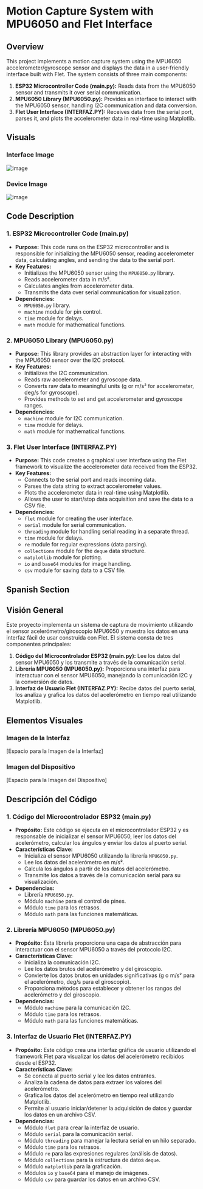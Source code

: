 # Motion Capture System with MPU6050 and Flet Interface

## Overview

This project implements a motion capture system using the MPU6050 accelerometer/gyroscope sensor and displays the data in a user-friendly interface built with Flet. The system consists of three main components:

1.  **ESP32 Microcontroller Code (main.py):** Reads data from the MPU6050 sensor and transmits it over serial communication.
2.  **MPU6050 Library (MPU6050.py):** Provides an interface to interact with the MPU6050 sensor, handling I2C communication and data conversion.
3.  **Flet User Interface (INTERFAZ.PY):** Receives data from the serial port, parses it, and plots the accelerometer data in real-time using Matplotlib.

## Visuals

### Interface Image
![image](https://github.com/user-attachments/assets/b7807df8-7a22-4a14-b04e-db381ee217d2)


### Device Image
![image](https://github.com/user-attachments/assets/6691689e-d091-43c1-a58b-73e041c0b561)


## Code Description

### 1. ESP32 Microcontroller Code (main.py)

*   **Purpose:** This code runs on the ESP32 microcontroller and is responsible for initializing the MPU6050 sensor, reading accelerometer data, calculating angles, and sending the data to the serial port.
*   **Key Features:**
    *   Initializes the MPU6050 sensor using the `MPU6050.py` library.
    *   Reads accelerometer data in m/s².
    *   Calculates angles from accelerometer data.
    *   Transmits the data over serial communication for visualization.
*   **Dependencies:**
    *   `MPU6050.py` library.
    *   `machine` module for pin control.
    *   `time` module for delays.
    *   `math` module for mathematical functions.

### 2. MPU6050 Library (MPU6050.py)

*   **Purpose:** This library provides an abstraction layer for interacting with the MPU6050 sensor over the I2C protocol.
*   **Key Features:**
    *   Initializes the I2C communication.
    *   Reads raw accelerometer and gyroscope data.
    *   Converts raw data to meaningful units (g or m/s² for accelerometer, deg/s for gyroscope).
    *   Provides methods to set and get accelerometer and gyroscope ranges.
*   **Dependencies:**
    *   `machine` module for I2C communication.
    *   `time` module for delays.
    *   `math` module for mathematical functions.

### 3. Flet User Interface (INTERFAZ.PY)

*   **Purpose:** This code creates a graphical user interface using the Flet framework to visualize the accelerometer data received from the ESP32.
*   **Key Features:**
    *   Connects to the serial port and reads incoming data.
    *   Parses the data string to extract accelerometer values.
    *   Plots the accelerometer data in real-time using Matplotlib.
    *   Allows the user to start/stop data acquisition and save the data to a CSV file.
*   **Dependencies:**
    *   `flet` module for creating the user interface.
    *   `serial` module for serial communication.
    *   `threading` module for handling serial reading in a separate thread.
    *   `time` module for delays.
    *   `re` module for regular expressions (data parsing).
    *   `collections` module for the `deque` data structure.
    *   `matplotlib` module for plotting.
    *   `io` and `base64` modules for image handling.
    *   `csv` module for saving data to a CSV file.

## Spanish Section

## Visión General

Este proyecto implementa un sistema de captura de movimiento utilizando el sensor acelerómetro/giroscopio MPU6050 y muestra los datos en una interfaz fácil de usar construida con Flet. El sistema consta de tres componentes principales:

1.  **Código del Microcontrolador ESP32 (main.py):** Lee los datos del sensor MPU6050 y los transmite a través de la comunicación serial.
2.  **Librería MPU6050 (MPU6050.py):** Proporciona una interfaz para interactuar con el sensor MPU6050, manejando la comunicación I2C y la conversión de datos.
3.  **Interfaz de Usuario Flet (INTERFAZ.PY):** Recibe datos del puerto serial, los analiza y grafica los datos del acelerómetro en tiempo real utilizando Matplotlib.

## Elementos Visuales

### Imagen de la Interfaz

[Espacio para la Imagen de la Interfaz]

### Imagen del Dispositivo

[Espacio para la Imagen del Dispositivo]

## Descripción del Código

### 1. Código del Microcontrolador ESP32 (main.py)

*   **Propósito:** Este código se ejecuta en el microcontrolador ESP32 y es responsable de inicializar el sensor MPU6050, leer los datos del acelerómetro, calcular los ángulos y enviar los datos al puerto serial.
*   **Características Clave:**
    *   Inicializa el sensor MPU6050 utilizando la librería `MPU6050.py`.
    *   Lee los datos del acelerómetro en m/s².
    *   Calcula los ángulos a partir de los datos del acelerómetro.
    *   Transmite los datos a través de la comunicación serial para su visualización.
*   **Dependencias:**
    *   Librería `MPU6050.py`.
    *   Módulo `machine` para el control de pines.
    *   Módulo `time` para los retrasos.
    *   Módulo `math` para las funciones matemáticas.

### 2. Librería MPU6050 (MPU6050.py)

*   **Propósito:** Esta librería proporciona una capa de abstracción para interactuar con el sensor MPU6050 a través del protocolo I2C.
*   **Características Clave:**
    *   Inicializa la comunicación I2C.
    *   Lee los datos brutos del acelerómetro y del giroscopio.
    *   Convierte los datos brutos en unidades significativas (g o m/s² para el acelerómetro, deg/s para el giroscopio).
    *   Proporciona métodos para establecer y obtener los rangos del acelerómetro y del giroscopio.
*   **Dependencias:**
    *   Módulo `machine` para la comunicación I2C.
    *   Módulo `time` para los retrasos.
    *   Módulo `math` para las funciones matemáticas.

### 3. Interfaz de Usuario Flet (INTERFAZ.PY)

*   **Propósito:** Este código crea una interfaz gráfica de usuario utilizando el framework Flet para visualizar los datos del acelerómetro recibidos desde el ESP32.
*   **Características Clave:**
    *   Se conecta al puerto serial y lee los datos entrantes.
    *   Analiza la cadena de datos para extraer los valores del acelerómetro.
    *   Grafica los datos del acelerómetro en tiempo real utilizando Matplotlib.
    *   Permite al usuario iniciar/detener la adquisición de datos y guardar los datos en un archivo CSV.
*   **Dependencias:**
    *   Módulo `flet` para crear la interfaz de usuario.
    *   Módulo `serial` para la comunicación serial.
    *   Módulo `threading` para manejar la lectura serial en un hilo separado.
    *   Módulo `time` para los retrasos.
    *   Módulo `re` para las expresiones regulares (análisis de datos).
    *   Módulo `collections` para la estructura de datos `deque`.
    *   Módulo `matplotlib` para la graficación.
    *   Módulos `io` y `base64` para el manejo de imágenes.
    *   Módulo `csv` para guardar los datos en un archivo CSV.

